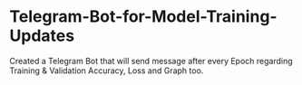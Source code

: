 # Telegram-Bot-for-Model-Training-Updates
Created a Telegram Bot that will send message after every Epoch regarding Training &amp; Validation Accuracy, Loss and Graph too.
